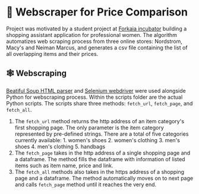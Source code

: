 # 👚 Webscraper for Price Comparison

Project was motivated by a student project at [Forkaia incubator](https://www.forkaia.com/) building a shopping assistant application for professional women. The algorithm automatizes web scraping process from three online stores: Nordstrom, Macy's and Neiman Marcus, and generates a csv file containing the list of all overlapping items and their prices.

## 🕸️ Webscraping

[Beatiful Soup HTML parser](https://www.crummy.com/software/BeautifulSoup/bs4/doc/) and [Selenium webdriver](https://selenium.dev/) were used alongside Python for webscraping process. Within the scripts folder are the actual Python scripts. The scripts share three methods: `fetch_url`, `fetch_page`, and `fetch_all`.

1. The `fetch_url` method returns the http address of an item category's first shopping page. The only parameter is the item category represented by pre-defined strings. There are a total of five categories currently available:
        1. women's shoes
        2. women's clothing
        3. men's shoes
        4. men's clothing
        5. handbags
2. The `fetch_page` takes in the http address of a single shopping page and a dataframe. The method fills the dataframe with information of listed items such as item name, price and link.
3. The `fetch_all` methods also takes in the https address of a shopping page and a dataframe. The method automatically moves on to next page and calls `fetch_page` method until it reaches the very end.
